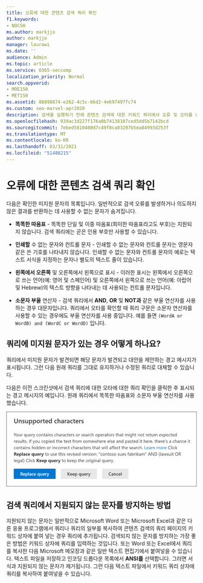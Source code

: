 ```yaml
---
title: 오류에 대한 콘텐츠 검색 쿼리 확인
f1.keywords:
- NOCSH
ms.author: markjjo
author: markjjo
manager: laurawi
ms.date: ''
audience: Admin
ms.topic: article
ms.service: O365-seccomp
localization_priority: Normal
search.appverid:
- MOE150
- MET150
ms.assetid: 88898874-e262-4c5c-b6d2-4e697497fc74
ms.custom: seo-marvel-apr2020
description: 검색을 실행하기 전에 콘텐츠 검색에 대한 키워드 쿼리에서 오류 및 오타를 검색하는 방법을 알아보겠습니다.
ms.openlocfilehash: 939ac3d227f176a0b74138107ced5dd5b7142bcd
ms.sourcegitcommit: 7ebed5810480d7c49f8ca03207b5ea84993d253f
ms.translationtype: MT
ms.contentlocale: ko-KR
ms.lasthandoff: 03/31/2021
ms.locfileid: "51488215"
---
```

# <a name="check-your-content-search-query-for-errors"></a>오류에 대한 콘텐츠 검색 쿼리 확인
  
다음은 확인한 미지원 문자의 목록입니다. 일반적으로 검색 오류를 발생하거나 의도하지 않은 결과를 반환하는 데 사용할 수 없는 문자가 숨겨집니다.
  
- **똑똑한 따옴표** - 똑똑한 단일 및 이중 따옴표(희미한 따옴표라고도 부호)는 지원되지 않습니다. 검색 쿼리에는 곧은 인용 부호만 사용할 수 있습니다. 

- **인쇄할** 수 없는 문자와 컨트롤 문자 - 인쇄할 수 없는 문자와 컨트롤 문자는 영문자 같은 쓴 기호를 나타내지 않습니다. 인쇄할 수 없는 문자와 컨트롤 문자의 예로는 텍스트 서식을 지정하는 문자나 별도의 텍스트 줄이 있습니다. 

- **왼쪽에서 오른쪽** 및 오른쪽에서 왼쪽으로 표시 - 이러한 표시는 왼쪽에서 오른쪽으로 쓰는 언어(예: 영어 및 스페인어) 및 오른쪽에서 왼쪽으로 쓰는 언어(예: 아랍어 및 Hebrew)의 텍스트 방향을 나타내는 데 사용되는 컨트롤 문자입니다.

- **소문자 부울** 연산자 - 검색 쿼리에서 **AND**, **OR** 및 **NOT과** 같은 부울 연산자를 사용하는 경우 대문자입니다. 쿼리에서 오타를 확인할 때 쿼리 구문은 소문자 연산자를 사용할 수 있는 경우에도 부울 연산자를 사용 중입니다. 예를 들면  `(WordA or WordB) and (WordC or WordD)` 입니다.

## <a name="what-happens-if-a-query-has-an-unsupported-character"></a>쿼리에 미지원 문자가 있는 경우 어떻게 하나요?

쿼리에서 미지원 문자가 발견되면 해당 문자가 발견되고 대안을 제안하는 경고 메시지가 표시됩니다. 그런 다음 원래 쿼리를 그대로 유지하거나 수정된 쿼리로 대체할 수 있습니다.

다음은 이전 스크린샷에서 검색 쿼리에 대한 오타에 대한 쿼리 확인을 클릭한 후 표시되는 경고 메시지의 예입니다.  원래 쿼리에서 똑똑한 따옴표와 소문자 부울 연산자를 사용했습니다.
  
![쿼리에 대한 제안된 변경과 함께 경고 메시지가 표시됩니다.](../media/23214b30-8e52-412c-bd80-63fb1b3ed52d.png)
  
## <a name="how-to-prevent-unsupported-characters-in-your-search-queries"></a>검색 쿼리에서 지원되지 않는 문자를 방지하는 방법

지원되지 않는 문자는 일반적으로 Microsoft Word 또는 Microsoft Excel과 같은 다른 응용 프로그램에서 쿼리나 쿼리의 일부를 복사하여 콘텐츠 검색의 쿼리 페이지의 키워드 상자에 붙여 넣는 경우 쿼리에 추가됩니다. 검색되지 않는 문자를 방지하는 가장 좋은 방법은 키워드 상자에 쿼리를 입력하는 것입니다. 또는 Word 또는 Excel에서 쿼리를 복사한 다음 Microsoft 메모장과 같은 일반 텍스트 편집기에서 붙여넣을 수 있습니다. 텍스트 파일을 저장하고 인코딩  드롭다운 목록에서 **ANSI를** 선택합니다. 그러면 서식과 지원되지 않는 문자가 제거됩니다. 그런 다음 텍스트 파일에서 키워드 쿼리 상자에 쿼리를 복사하여 붙여넣을 수 있습니다. 
